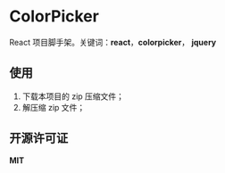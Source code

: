 #  ColorPicker

React 项目脚手架。关键词：**react**，**colorpicker**， **jquery**

## 使用

1. 下载本项目的 zip 压缩文件；
2. 解压缩 zip 文件；



## 开源许可证
**MIT**
